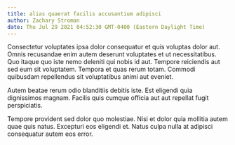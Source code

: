 ```yaml
---
title: alias quaerat facilis accusantium adipisci
author: Zachary Stroman
date: Thu Jul 29 2021 04:52:30 GMT-0400 (Eastern Daylight Time)
---
```

Consectetur voluptates ipsa dolor consequatur et quis voluptas dolor aut. Omnis recusandae enim autem deserunt voluptates et ut necessitatibus. Quo itaque quo iste nemo deleniti qui nobis id aut. Tempore reiciendis aut sed eum sit voluptatem. Tempora et quas rerum totam. Commodi quibusdam repellendus sit voluptatibus animi aut eveniet.

 Autem beatae rerum odio blanditiis debitis iste. Est eligendi quia dignissimos magnam. Facilis quis cumque officia aut aut repellat fugit perspiciatis.

 Tempore provident sed dolor quo molestiae. Nisi et dolor quia mollitia autem quae quis natus. Excepturi eos eligendi et. Natus culpa nulla at adipisci consequatur autem eos error.